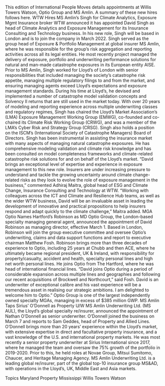 This edition of International People Moves details appointments at Willis Towers Watson, Optio Group and MS Amlin.
A summary of these new hires follows here.
WTW Hires MS Amlin’s Singh for Climate Analytics, Exposure Mgmt
Insurance broker WTW announced it has appointed David Singh as head of Climate Analytics and Exposure Management for its Insurance Consulting and Technology business. In his new role, Singh will be based in London and is to join the company in March 2022.
Singh served as the group head of Exposure & Portfolio Management at global insurer MS Amlin, where he was responsible for the group’s risk aggregation and reporting activities across all its legal entities. He most recently project managed the delivery of exposure, portfolio and underwriting performance solutions for natural and man-made catastrophe exposures in its European entity AISE.
Prior to MS Amlin, Singh worked for Lloyd’s of London with senior responsibilities that included managing the society’s catastrophe risk appetite, managing multiple regulatory filings to and from the market, and ensuring managing agents exceed Lloyd’s expectations and exposure management standards. During his time at Lloyd’s, he devised and implemented a number of catastrophe model validation concepts and Solvency II returns that are still used in the market today.
With over 20 years of modeling and reporting experience across multiple underwriting classes and regulatory regimes, Singh has chaired the Lloyd’s Market Association’s (LMA) Exposure Management Working Group (EMWG), co-founded and co-chaired its Climate Risk Working Group (CRWG), and was a member of the LMA’s Cyber Risk and Strategy Group (CRSG). Singh also holds a position on the ISCM’s (International Society of Catastrophe Managers) Board of Directors.
Singh has been instrumental in assisting the insurance market with many aspects of managing natural catastrophe exposures. He has comprehensive modeling validation and climate risk knowledge and has been consulted on model completeness frameworks and climate-related catastrophe risk solutions for and on behalf of the Lloyd’s market.
“David brings an exceptional level of expertise and experience in exposure management to this new role. Insurers are under increasing pressure to understand and tackle the growing uncertainty around climate change-related risks as they look to evolve the role of exposure management in the business,” commented Adhiraj Maitra, global head of ESG and Climate Change, Insurance Consulting and Technology at WTW.
“Working with colleagues across the ICT and Climate and Resilience Hub teams, as well as the wider WTW business, David will be an invaluable asset in leading the development of innovative and practical propositions to help insurers respond and adapt quickly to the climate challenge,” Maitra added.
MGA Optio Names Hartford’s Robinson as MD
Optio Group, the London-based specialty managing general agent, announced the appointment of David Robinson as managing director, effective March 1.
Based in London, Robinson will join the group executive committee and oversee Optio’s underwriting, claims and data support functions and report to executive chairman Matthew Fosh.
Robinson brings more than three decades of experience to Optio, including 25 years at Chubb and then ACE, where he ultimately became regional president, UK & Ireland, with responsibility for property/casualty, accident and health, specialty personal lines and high net worth personal lines. He joins Optio from The Hartford, where he was head of international financial lines.
“David joins Optio during a period of considerable expansion across multiple lines and geographies and following our recent acquisitions of Brockwell and Northcourt,” said Fosh. David is an underwriter of exceptional calibre and his vast experience will be a tremendous asset in realising our strategic ambitions. I am delighted to welcome him to Optio.”
Optio Group is one of the largest independently owned specialty MGAs, managing in excess of $385 million GWP.
MS Amlin Taps Sirius’ O’Donnell as Property U/W
MS Amlin Underwriting Ltd. (MS AUL), the Lloyd’s global specialty re/insurer, announced the appointment of Nathan O’Donnell as senior underwriter. O’Donnell joined the business on March 7 and reports to Sam Geddes, head of Property and Allied Lines.
O’Donnell brings more than 20 years’ experience within the Lloyd’s market, with extensive expertise in direct and facultative property insurance, and a vast knowledge of the U.S. and international property markets.
He was most recently a senior property underwriter at Sirius International since 2017, where he managed the team and oversaw the 75% growth of the portfolio in 2019-2020. Prior to this, he held roles at Novae Group, Mitsui Sumitomo, Chaucer, and Heritage Managing Agency.
MS Amlin Underwriting Ltd. is a leading global re/insurer, part of the global top-10 insurance group MS&AD, with operations in the Lloyd’s, UK, Middle East and Asia markets.

Topics
Maryland
Property
Mississippi
Willis Towers Watson
